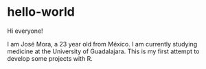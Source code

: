 # hello-world

Hi everyone!

I am José Mora, a 23 year old from México. I am currently studying medicine at the University of Guadalajara. 
This is my first attempt to develop some projects with R.
